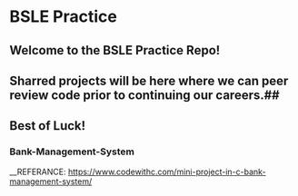# BSLE Practice #
## Welcome to the BSLE Practice Repo! ##
## Sharred projects will be here where we can peer review code prior to continuing our careers.##

## Best of Luck! ##

### Bank-Management-System ###
__REFERANCE: https://www.codewithc.com/mini-project-in-c-bank-management-system/

